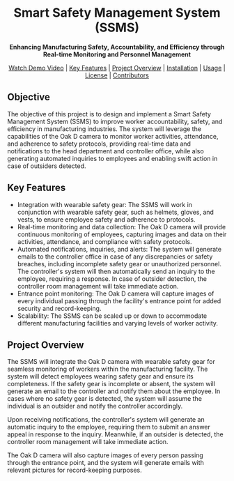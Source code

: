 <h1 align="center">Smart Safety Management System (SSMS)</h1>

<p align="center">
  <strong>Enhancing Manufacturing Safety, Accountability, and Efficiency through Real-time Monitoring and Personnel Management</strong>
</p>

<p align="center">
  <a href="https://youtu.be/jLMOtBa9NDs">Watch Demo Video</a> |
  <a href="#key-features">Key Features</a> |
  <a href="#project-overview">Project Overview</a> |
  <a href="#installation">Installation</a> |
  <a href="#usage">Usage</a> |
  <a href="#license">License</a> |
  <a href="#contributors">Contributors</a>
</p>



## Objective

The objective of this project is to design and implement a Smart Safety Management System (SSMS) to improve worker accountability, safety, and efficiency in manufacturing industries. The system will leverage the capabilities of the Oak D camera to monitor worker activities, attendance, and adherence to safety protocols, providing real-time data and notifications to the head department and controller office, while also generating automated inquiries to employees and enabling swift action in case of outsiders detected.

## Key Features

- Integration with wearable safety gear: The SSMS will work in conjunction with wearable safety gear, such as helmets, gloves, and vests, to ensure employee safety and adherence to protocols.
- Real-time monitoring and data collection: The Oak D camera will provide continuous monitoring of employees, capturing images and data on their activities, attendance, and compliance with safety protocols.
- Automated notifications, inquiries, and alerts: The system will generate emails to the controller office in case of any discrepancies or safety breaches, including incomplete safety gear or unauthorized personnel. The controller's system will then automatically send an inquiry to the employee, requiring a response. In case of outsider detection, the controller room management will take immediate action.
- Entrance point monitoring: The Oak D camera will capture images of every individual passing through the facility's entrance point for added security and record-keeping.
- Scalability: The SSMS can be scaled up or down to accommodate different manufacturing facilities and varying levels of worker activity.

## Project Overview

The SSMS will integrate the Oak D camera with wearable safety gear for seamless monitoring of workers within the manufacturing facility. The system will detect employees wearing safety gear and ensure its completeness. If the safety gear is incomplete or absent, the system will generate an email to the controller and notify them about the employee. In cases where no safety gear is detected, the system will assume the individual is an outsider and notify the controller accordingly.

Upon receiving notifications, the controller's system will generate an automatic inquiry to the employee, requiring them to submit an answer appeal in response to the inquiry. Meanwhile, if an outsider is detected, the controller room management will take immediate action.

The Oak D camera will also capture images of every person passing through the entrance point, and the system will generate emails with relevant pictures for record-keeping purposes.

